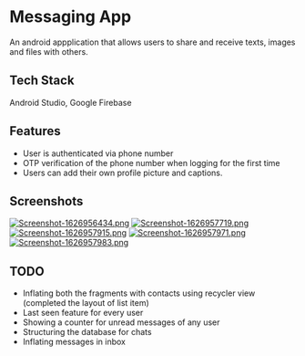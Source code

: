 # Messaging App

An android appplication that allows users to share and receive texts, images and files with others.


## Tech Stack

Android Studio, Google Firebase

  
## Features

- User is authenticated via phone number
- OTP verification of the phone number when logging for the first time
- Users can add their own profile picture and captions.

  
## Screenshots


[![Screenshot-1626956434.png](https://i.postimg.cc/CxK51sq2/Screenshot-1626956434.png)](https://postimg.cc/crV0kYT7)
[![Screenshot-1626957719.png](https://i.postimg.cc/9MPC1D9T/Screenshot-1626957719.png)](https://postimg.cc/LYsc86N6)
[![Screenshot-1626957915.png](https://i.postimg.cc/vTqRSfZ1/Screenshot-1626957915.png)](https://postimg.cc/bStFZGb8)
[![Screenshot-1626957971.png](https://i.postimg.cc/rsdgMr9R/Screenshot-1626957971.png)](https://postimg.cc/tnjFz7w9)
[![Screenshot-1626957983.png](https://i.postimg.cc/PfB0NX8n/Screenshot-1626957983.png)](https://postimg.cc/BtBmVGgm)

## TODO
- Inflating both the fragments with contacts using recycler view (completed the layout of list item)
- Last seen feature for every user
- Showing a counter for unread messages of any user
- Structuring the database for chats
- Inflating messages in inbox


